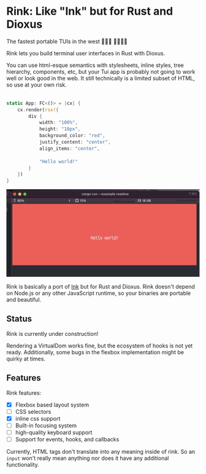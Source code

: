 # Rink: Like "Ink" but for Rust and Dioxus

The fastest portable TUIs in the west 
 🔫🤠🔫
   🐎🔥🔥🔥

Rink lets you build terminal user interfaces in Rust with Dioxus. 

You can use html-esque semantics with stylesheets, inline styles, tree hierarchy, components, etc, but your Tui app is probably not going to work well or look good in the web. It still technically is a limited subset of HTML, so use at your own risk.

```rust

static App: FC<()> = |cx| {
    cx.render(rsx!{
        div { 
            width: "100%", 
            height: "10px",
            background_color: "red",
            justify_content: "center",
            align_items: "center",

            "Hello world!"
        }
    })
}
```

![demo app](examples/example.png)


Rink is basically a port of [Ink]() but for Rust and Dioxus. Rink doesn't depend on Node.js or any other JavaScript runtime, so your binaries are portable and beautiful.

## Status


Rink is currently under construction!

Rendering a VirtualDom works fine, but the ecosystem of hooks is not yet ready. Additionally, some bugs in the flexbox implementation might be quirky at times.

## Features

Rink features:
- [x] Flexbox based layout system
- [ ] CSS selectors
- [x] inline css support
- [ ] Built-in focusing system
- [ ] high-quality keyboard support
- [ ] Support for events, hooks, and callbacks

Currently, HTML tags don't translate into any meaning inside of rink. So an `input` won't really mean anything nor does it have any additional functionality.
